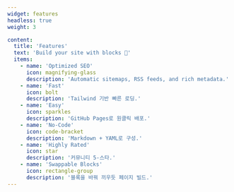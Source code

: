 ```yaml
---
widget: features
headless: true
weight: 3

content:
  title: 'Features'
  text: 'Build your site with blocks 🧱'
  items:
    - name: 'Optimized SEO'
      icon: magnifying-glass
      description: 'Automatic sitemaps, RSS feeds, and rich metadata.'
    - name: 'Fast'
      icon: bolt
      description: 'Tailwind 기반 빠른 로딩.'
    - name: 'Easy'
      icon: sparkles
      description: 'GitHub Pages로 원클릭 배포.'
    - name: 'No-Code'
      icon: code-bracket
      description: 'Markdown + YAML로 구성.'
    - name: 'Highly Rated'
      icon: star
      description: '커뮤니티 5-스타.'
    - name: 'Swappable Blocks'
      icon: rectangle-group
      description: '블록을 바꿔 끼우듯 페이지 빌드.'
---
```

